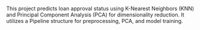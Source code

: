 This project predicts loan approval status using K-Nearest Neighbors (KNN) and Principal Component Analysis (PCA) for dimensionality reduction. It utilizes a Pipeline structure for preprocessing, PCA, and model training.
